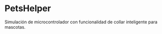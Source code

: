 # PetsHelper
 Simulación de microcontrolador con funcionalidad de collar inteligente para mascotas.
